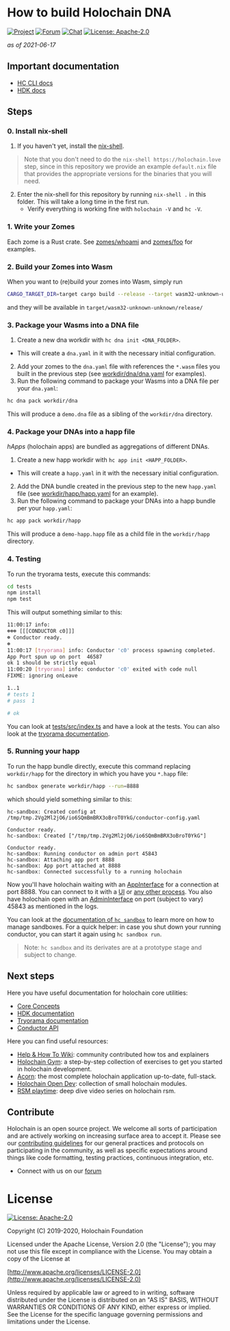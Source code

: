# How to build Holochain DNA

[![Project](https://img.shields.io/badge/project-holochain-blue.svg?style=flat-square)](http://holochain.org/)
[![Forum](https://img.shields.io/badge/chat-forum%2eholochain%2enet-blue.svg?style=flat-square)](https://forum.holochain.org)
[![Chat](https://img.shields.io/badge/chat-chat%2eholochain%2enet-blue.svg?style=flat-square)](https://chat.holochain.org)
[![License: Apache-2.0](https://img.shields.io/badge/License-Apache%202.0-blue.svg)](https://www.apache.org/licenses/LICENSE-2.0)

_as of 2021-06-17_

## Important documentation

- [HC CLI docs](https://github.com/holochain/holochain/tree/develop/crates/hc)
- [HDK docs](https://docs.rs/hdk/0.0.100/hdk/)

## Steps

### 0. Install nix-shell

1. If you haven't yet, install the [nix-shell](https://developer.holochain.org/docs/install/#install-the-nix-package-manager).

> Note that you don't need to do the `nix-shell https://holochain.love` step, since in this repository we provide an example `default.nix` file that provides the appropriate versions for the binaries that you will need.

2. Enter the nix-shell for this repository by running `nix-shell .` in this folder. This will take a long time in the first run.
   - Verify everything is working fine with `holochain -V` and `hc -V`.

### 1. Write your Zomes

Each zome is a Rust crate. See [zomes/whoami](zomes/whoami) and [zomes/foo](zomes/foo) for examples.

### 2. Build your Zomes into Wasm

When you want to (re)build your zomes into Wasm, simply run

```bash
CARGO_TARGET_DIR=target cargo build --release --target wasm32-unknown-unknown
```

and they will be available in `target/wasm32-unknown-unknown/release/`

### 3. Package your Wasms into a DNA file

1. Create a new dna workdir with `hc dna init <DNA_FOLDER>`.

- This will create a `dna.yaml` in it with the necessary initial configuration.

2. Add your zomes to the `dna.yaml` file with references the `*.wasm` files you built in the previous step (see [workdir/dna/dna.yaml](workdir/dna/dna.yaml) for examples).
3. Run the following command to package your Wasms into a DNA file per your `dna.yaml`:

```bash
hc dna pack workdir/dna
```

This will produce a `demo.dna` file as a sibling of the `workdir/dna` directory.

### 4. Package your DNAs into a happ file

_hApps_ (holochain apps) are bundled as aggregations of different DNAs.

1. Create a new happ workdir with `hc app init <HAPP_FOLDER>`.

- This will create a `happ.yaml` in it with the necessary initial configuration.

2. Add the DNA bundle created in the previous step to the new `happ.yaml` file (see [workdir/happ/happ.yaml](workdir/happ/happ.yaml) for an example).
3. Run the following command to package your DNAs into a happ bundle per your `happ.yaml`:

```bash
hc app pack workdir/happ
```

This will produce a `demo-happ.happ` file as a child file in the `workdir/happ` directory.

### 4. Testing

To run the tryorama tests, execute this commands:

```bash
cd tests
npm install
npm test
```

This will output something similar to this:

```bash
11:00:17 info:
☸☸☸ [[[CONDUCTOR c0]]]
☸ Conductor ready.
☸
11:00:17 [tryorama] info: Conductor 'c0' process spawning completed.
App Port spun up on port  46587
ok 1 should be strictly equal
11:00:20 [tryorama] info: conductor 'c0' exited with code null
FIXME: ignoring onLeave

1..1
# tests 1
# pass  1

# ok
```

You can look at [tests/src/index.ts](tests/src/index.ts) and have a look at the tests. You can also look at the [tryorama documentation](https://github.com/holochain/tryorama).

### 5. Running your happ

To run the happ bundle directly, execute this command replacing `workdir/happ` for the directory in which you have you `*.happ` file:

```bash
hc sandbox generate workdir/happ --run=8888
```

which should yield something similar to this:

```
hc-sandbox: Created config at /tmp/tmp.2Vg2Ml2jO6/io6SQmBmBRX3oBroT0YkG/conductor-config.yaml

Conductor ready.
hc-sandbox: Created ["/tmp/tmp.2Vg2Ml2jO6/io6SQmBmBRX3oBroT0YkG"]

Conductor ready.
hc-sandbox: Running conductor on admin port 45843
hc-sandbox: Attaching app port 8888
hc-sandbox: App port attached at 8888
hc-sandbox: Connected successfully to a running holochain
```

Now you'll have holochain waiting with an [AppInterface](https://github.com/holochain/holochain/blob/363af6d8af8d18e4616f6aa56ad4d1f0fabaafb7/crates/holochain_conductor_api/src/app_interface.rs#L5-L130) for a connection at port 8888. You can connect to it with a [UI](https://github.com/holochain/holochain-conductor-api) or [any other process](https://github.com/holochain/conductor-client-rust). You also have holochain open with an [AdminInterface](https://github.com/holochain/holochain/blob/363af6d8af8d18e4616f6aa56ad4d1f0fabaafb7/crates/holochain_conductor_api/src/admin_interface.rs#L8-L386) on port (subject to vary) 45843 as mentioned in the logs.

You can look at the [documentation of `hc sandbox`](https://github.com/holochain/holochain/blob/363af6d8af8d18e4616f6aa56ad4d1f0fabaafb7/crates/hc_sandbox/README.md) to learn more on how to manage sandboxes. For a quick helper: in case you shut down your running conductor, you can start it again using `hc sandbox run`.

> Note: `hc sandbox` and its derivates are at a prototype stage and subject to change.

## Next steps

Here you have useful documentation for holochain core utilities:

- [Core Concepts](https://developer.holochain.org/docs/concepts/)
- [HDK documentation](https://docs.rs/hdk/0.0.100/hdk/)
- [Tryorama documentation](https://github.com/holochain/tryorama)
- [Conductor API](https://github.com/holochain/holochain-conductor-api)

Here you can find useful resources:

- [Help & How To Wiki](https://github.com/holochain-open-dev/wiki/wiki): community contributed how tos and explainers
- [Holochain Gym](https://holochain-gym.github.io/): a step-by-step collection of exercises to get you started in holochain development.
- [Acorn](https://github.com/h-be/acorn): the most complete holochain application up-to-date, full-stack.
- [Holochain Open Dev](https://github.com/holochain-open-dev): collection of small holochain modules.
- [RSM playtime](https://www.youtube.com/watch?v=u6iUg1BVzsY&list=PLOuXrtFJO6zWNK41Wgv62v5ju5CP3FbOT): deep dive video series on holochain rsm.

## Contribute

Holochain is an open source project. We welcome all sorts of participation and are actively working on increasing surface area to accept it. Please see our [contributing guidelines](/CONTRIBUTING.md) for our general practices and protocols on participating in the community, as well as specific expectations around things like code formatting, testing practices, continuous integration, etc.

- Connect with us on our [forum](https://forum.holochain.org)

# License

[![License: Apache-2.0](https://img.shields.io/badge/License-Apache%202.0-blue.svg)](https://www.apache.org/licenses/LICENSE-2.0)

Copyright (C) 2019-2020, Holochain Foundation

Licensed under the Apache License, Version 2.0 (the "License");
you may not use this file except in compliance with the License.
You may obtain a copy of the License at

[http://www.apache.org/licenses/LICENSE-2.0](http://www.apache.org/licenses/LICENSE-2.0)

Unless required by applicable law or agreed to in writing, software
distributed under the License is distributed on an "AS IS" BASIS,
WITHOUT WARRANTIES OR CONDITIONS OF ANY KIND, either express or implied.
See the License for the specific language governing permissions and
limitations under the License.
